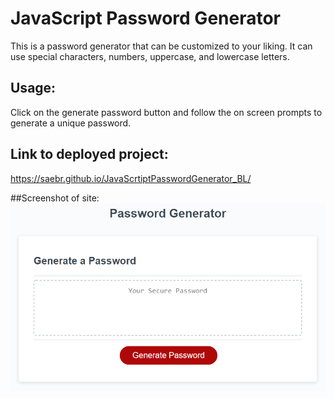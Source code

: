 # JavaScript Password Generator

This is a password generator that can be customized to your liking. It can use special characters, numbers, uppercase, and lowercase letters.



## Usage:
Click on the generate password button and follow the on screen prompts to generate a unique password.



## Link to deployed project:
https://saebr.github.io/JavaScrtiptPasswordGenerator_BL/

##Screenshot of site:
![image](./assets/images/03-javascript-homework-demo.png)

